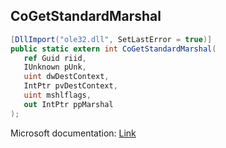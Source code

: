 ## CoGetStandardMarshal

```csharp
[DllImport("ole32.dll", SetLastError = true)]
public static extern int CoGetStandardMarshal(
   ref Guid riid,
   IUnknown pUnk,
   uint dwDestContext,
   IntPtr pvDestContext,
   uint mshlflags,
   out IntPtr ppMarshal
);
```

Microsoft documentation: [Link](https://docs.microsoft.com/en-us/windows/win32/api/combaseapi/nf-combaseapi-cogetstandardmarshal)
